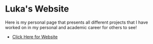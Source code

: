# Luka's Website

Here is my personal page that presents all different projects that I have worked on in my personal and academic career for others to see!
* [Click Here for Website](https://lukaaitken.github.io/)
